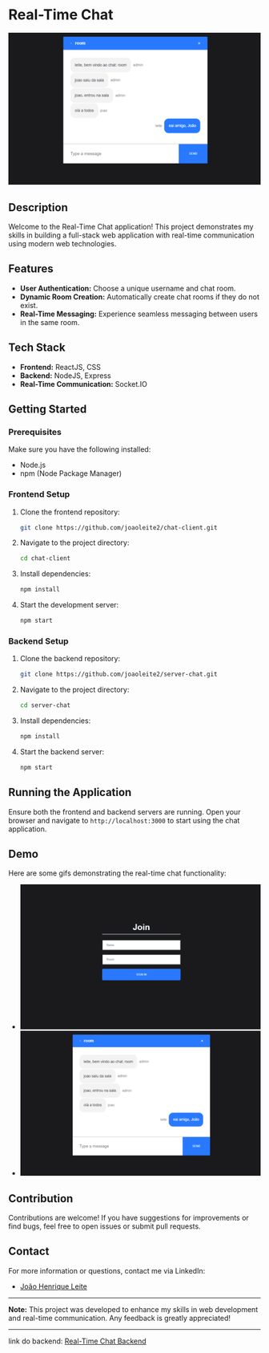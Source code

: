 
# Real-Time Chat

![Chat App](https://github.com/joaoleite2/chat-client/blob/main/imgs/chat.gif)

## Description
Welcome to the Real-Time Chat application! This project demonstrates my skills in building a full-stack web application with real-time communication using modern web technologies.

## Features
- **User Authentication:** Choose a unique username and chat room.
- **Dynamic Room Creation:** Automatically create chat rooms if they do not exist.
- **Real-Time Messaging:** Experience seamless messaging between users in the same room.

## Tech Stack
- **Frontend:** ReactJS, CSS
- **Backend:** NodeJS, Express
- **Real-Time Communication:** Socket.IO

## Getting Started

### Prerequisites
Make sure you have the following installed:
- Node.js
- npm (Node Package Manager)

### Frontend Setup
1. Clone the frontend repository:
    ```bash
    git clone https://github.com/joaoleite2/chat-client.git
    ```
2. Navigate to the project directory:
    ```bash
    cd chat-client
    ```
3. Install dependencies:
    ```bash
    npm install
    ```
4. Start the development server:
    ```bash
    npm start
    ```

### Backend Setup
1. Clone the backend repository:
    ```bash
    git clone https://github.com/joaoleite2/server-chat.git
    ```
2. Navigate to the project directory:
    ```bash
    cd server-chat
    ```
3. Install dependencies:
    ```bash
    npm install
    ```
4. Start the backend server:
    ```bash
    npm start
    ```

## Running the Application
Ensure both the frontend and backend servers are running. Open your browser and navigate to `http://localhost:3000` to start using the chat application.

## Demo
Here are some gifs demonstrating the real-time chat functionality:

- ![Chat Start](https://github.com/joaoleite2/chat-client/blob/main/imgs/start.gif)
- ![Chat in Action](https://github.com/joaoleite2/chat-client/blob/main/imgs/chat.gif)

## Contribution
Contributions are welcome! If you have suggestions for improvements or find bugs, feel free to open issues or submit pull requests.

## Contact
For more information or questions, contact me via LinkedIn:
- [João Henrique Leite](https://www.linkedin.com/in/joaohleite)

---

**Note:** This project was developed to enhance my skills in web development and real-time communication. Any feedback is greatly appreciated!

---

link do backend: [Real-Time Chat Backend](https://github.com/joaoleite2/server-chat)
